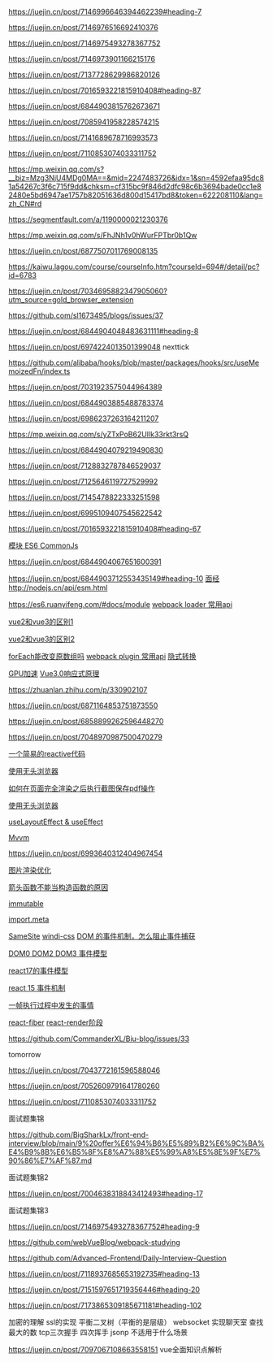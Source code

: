 https://juejin.cn/post/7146996646394462239#heading-7


https://juejin.cn/post/7146976516692410376


https://juejin.cn/post/7146975493278367752

https://juejin.cn/post/7146973901166215176

https://juejin.cn/post/7137728629986820126



https://juejin.cn/post/7016593221815910408#heading-87

https://juejin.cn/post/6844903815762673671

https://juejin.cn/post/7085941958228574215

https://juejin.cn/post/7141689678716993573

https://juejin.cn/post/7110853074033311752

https://mp.weixin.qq.com/s?__biz=Mzg3NjU4MDg0MA==&mid=2247483726&idx=1&sn=4592efaa95dc81a54267c3f6c715f9dd&chksm=cf315bc9f846d2dfc98c6b3694bade0cc1e82480e5bd6947ae1757b82051636d800d15417bd8&token=622208110&lang=zh_CN#rd

https://segmentfault.com/a/1190000021230376

https://mp.weixin.qq.com/s/FhJNh1v0hWurFPTbr0b1Qw

https://juejin.cn/post/6877507011769008135

https://kaiwu.lagou.com/course/courseInfo.htm?courseId=694#/detail/pc?id=6783

https://juejin.cn/post/7034695882347905060?utm_source=gold_browser_extension

https://github.com/sl1673495/blogs/issues/37

https://juejin.cn/post/6844904048483631111#heading-8

https://juejin.cn/post/6974224013501399048    nexttick

https://github.com/alibaba/hooks/blob/master/packages/hooks/src/useMemoizedFn/index.ts

https://juejin.cn/post/7031923575044964389

https://juejin.cn/post/6844903885488783374

https://juejin.cn/post/6986237263164211207

https://mp.weixin.qq.com/s/yZTxPoB62UIlk33rkt3rsQ

https://juejin.cn/post/6844904079219490830

https://juejin.cn/post/7128832787846529037

https://juejin.cn/post/7125646119727529992

https://juejin.cn/post/7145478822333251598

https://juejin.cn/post/6995109407545622542

https://juejin.cn/post/7016593221815910408#heading-67

[模块 ES6 CommonJs](https://juejin.cn/post/6844903565236895758)

https://juejin.cn/post/6844904067651600391

https://juejin.cn/post/6844903712553435149#heading-10
[面经](https://juejin.cn/post/7088883914005184525#heading-2)
http://nodejs.cn/api/esm.html

https://es6.ruanyifeng.com/#docs/module
[webpack loader 常用api](https://webpack.js.org/api/loaders/#raw-loader)

[vue2和vue3的区别1](https://juejin.cn/post/6946770942085300254#heading-11)

[vue2和vue3的区别2](https://juejin.cn/post/6997370434061205540)

[forEach能改变原数组吗](https://juejin.cn/post/7087579243638423588)
[webpack plugin 常用api](https://webpack.js.org/api/resolvers/)
[隐式转换](https://juejin.cn/post/7079936779914051615)

[GPU加速](https://www.cnblogs.com/vickylinj/p/14299796.html#:~:text=Web%20%E6%80%A7%E8%83%BD%E4%BC%98%E5%8C%96-CSS3%20%E7%A1%AC%E4%BB%B6%E5%8A%A0%E9%80%9F%20%28GPU%20%E5%8A%A0%E9%80%9F%29%20CSS3%20%E7%A1%AC%E4%BB%B6%E5%8A%A0%E9%80%9F%E5%8F%88%E5%8F%AB%E5%81%9A%20GPU,%E7%94%B1%E4%BA%8E%20GPU%20%E4%B8%AD%E7%9A%84%20transform%20%E7%AD%89%20CSS%20%E5%B1%9E%E6%80%A7%E4%B8%8D%E4%BC%9A%E8%A7%A6%E5%8F%91%20repaint%EF%BC%8C%E6%89%80%E4%BB%A5%E8%83%BD%E5%A4%A7%E5%A4%A7%E6%8F%90%E9%AB%98%E7%BD%91%E9%A1%B5%E7%9A%84%E6%80%A7%E8%83%BD%E3%80%82)
[Vue3.0响应式原理](https://juejin.cn/post/6858899262596448270)

https://zhuanlan.zhihu.com/p/330902107

https://juejin.cn/post/6871164853751873550

https://juejin.cn/post/6858899262596448270

https://juejin.cn/post/7048970987500470279

[一个简易的reactive代码](https://github.com/mxin-d/spare-time/tree/master/toy-reactivity)


[使用无头浏览器](https://github.com/laispace/puppeteer-explore)

[如何在页面完全渲染之后执行截图保存pdf操作](https://www.codenong.com/52222961/)

[使用无头浏览器](https://juejin.cn/post/6844903504276881422)

[useLayoutEffect & useEffect](https://zhuanlan.zhihu.com/p/348701319)

[Mvvm](https://juejin.cn/post/6844903586103558158)

https://juejin.cn/post/6993640312404967454

[图片渲染优化](https://juejin.cn/post/6965761736083243044?utm_source=gold_browser_extension)

[箭头函数不能当构造函数的原因](https://juejin.cn/post/7050492355056664612?utm_source=gold_browser_extension)

[immutable](https://mp.weixin.qq.com/s/-vtdGyfR67bnuWoo69igmA)

[import.meta](https://developer.mozilla.org/zh-CN/docs/Web/JavaScript/Reference/Statements/import.meta)

[SameSite](https://juejin.cn/post/6844904095711494151)
[windi-css](https://github.com/dcasia/wechat-mini-program-tailwind)
[DOM 的事件机制，怎么阻止事件捕获](https://ost.51cto.com/posts/3825)

[DOM0 DOM2 DOM3 事件模型](https://juejin.cn/post/6844903853956022285)

[react17的事件模型](https://juejin.cn/post/6971242638716436487)

[react 15 事件机制](https://juejin.cn/post/6844903939092348936)

[一帧执行过程中发生的事情](https://p9-juejin.byteimg.com/tos-cn-i-k3u1fbpfcp/8d7d23af3aaf40bc810c46cfd07473a7~tplv-k3u1fbpfcp-zoom-in-crop-mark:1304:0:0:0.awebp?)

[react-fiber](https://juejin.cn/post/7016512949330116645)
[react-render阶段](https://juejin.cn/post/7019254208830373902/)

https://github.com/CommanderXL/Biu-blog/issues/33


tomorrow





https://juejin.cn/post/7043772161596588046

https://juejin.cn/post/7052609791641780260


https://juejin.cn/post/7110853074033311752



面试题集锦

https://github.com/BigSharkLx/front-end-interview/blob/main/9%20offer%E6%94%B6%E5%89%B2%E6%9C%BA%E4%B9%8B%E6%B5%8F%E8%A7%88%E5%99%A8%E5%8E%9F%E7%90%86%E7%AF%87.md


面试题集锦2

https://juejin.cn/post/7004638318843412493#heading-17


面试题集锦3

https://juejin.cn/post/7146975493278367752#heading-9

https://github.com/webVueBlog/webpack-studying

https://github.com/Advanced-Frontend/Daily-Interview-Question

https://juejin.cn/post/7118937685653192735#heading-13

https://juejin.cn/post/7151597651719356446#heading-20

https://juejin.cn/post/7173865309185671181#heading-102

加密的理解
ssl的实现
平衡二叉树（平衡的是层级）
websocket 实现聊天室
查找最大的数
tcp三次握手 四次挥手
jsonp 不适用于什么场景

https://juejin.cn/post/7097067108663558151 vue全面知识点解析